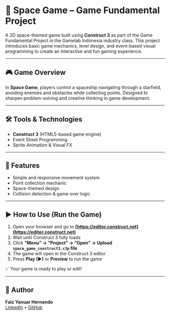 # 🚀 Space Game – Game Fundamental Project

A 2D space-themed game built using **Construct 3** as part of the Game Fundamental Project in the Gamelab Indonesia industry class. This project introduces basic game mechanics, level design, and event-based visual programming to create an interactive and fun gaming experience.

---

## 🎮 Game Overview

In **Space Game**, players control a spaceship navigating through a starfield, avoiding enemies and obstacles while collecting points. Designed to sharpen problem-solving and creative thinking in game development.

---

## 🛠️ Tools & Technologies

- **Construct 3** (HTML5-based game engine)
- Event Sheet Programming
- Sprite Animation & Visual FX

---

## 🧠 Features

- Simple and responsive movement system
- Point collection mechanic
- Space-themed design
- Collision detection & game over logic
  
---

## ▶️ How to Use (Run the Game)

1. Open your browser and go to **[https://editor.construct.net](https://editor.construct.net)**
2. Wait until Construct 3 fully loads
3. Click **“Menu” → “Project” → “Open” → Upload `space_game_construct3.c3p` file**
4. The game will open in the Construct 3 editor
5. Press **Play (▶)** or **Preview** to run the game

✅ Your game is ready to play or edit!

---

## 👤 Author

**Faiz Yanuar Hernando**  
[LinkedIn](https://linkedin.com/in/faizynrh) • [GitHub](https://github.com/faizynrh)


